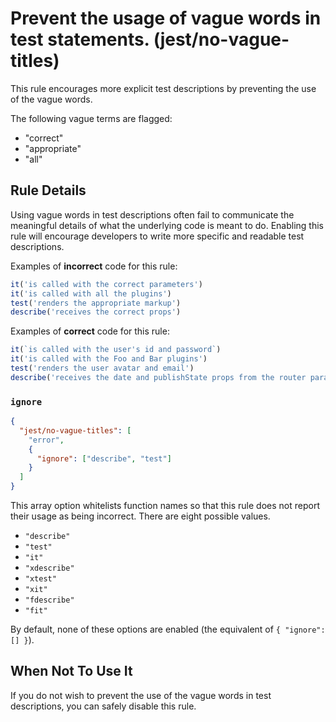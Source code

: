 # Prevent the usage of vague words in test statements. (jest/no-vague-titles)
This rule encourages more explicit test descriptions by preventing the use of the vague words.

The following vague terms are flagged:

* "correct"
* "appropriate"
* "all"

## Rule Details

Using vague words in test descriptions often fail to communicate the meaningful details of what the underlying code is meant to do. Enabling this rule will encourage developers to write more specific and readable test descriptions.

Examples of **incorrect** code for this rule:

```js
it('is called with the correct parameters')
it('is called with all the plugins')
test('renders the appropriate markup')
describe('receives the correct props')

```

Examples of **correct** code for this rule:

```js
it(`is called with the user's id and password`)
it('is called with the Foo and Bar plugins')
test('renders the user avatar and email')
describe('receives the date and publishState props from the router params')
```

### `ignore`

```json
{
  "jest/no-vague-titles": [
    "error",
    {
      "ignore": ["describe", "test"]
    }
  ]
}
```

This array option whitelists function names so that this rule does not report their usage as being incorrect. There are eight possible values.

* `"describe"`
* `"test"`
* `"it"`
* `"xdescribe"`
* `"xtest"`
* `"xit"`
* `"fdescribe"`
* `"fit"`

By default, none of these options are enabled (the equivalent of `{ "ignore": [] }`).

## When Not To Use It

If you do not wish to prevent the use of the vague words in test descriptions, you can safely disable this rule.
